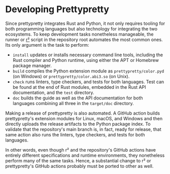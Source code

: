 # Developing Prettypretty

Since prettypretty integrates Rust and Python, it not only requires tooling for
both programming languages but also technology for integrating the two
ecosystems. To keep development tasks nonetheless manageable, the runner or
[r²](https://github.com/apparebit/prettypretty/blob/main/rr.sh) script in the
repository root automates the most common ones. Its only argument is the task to
perform:

  * `install` updates or installs necessary command line tools, including the
    Rust compiler and Python runtime, using either the APT or Homebrew package
    manager.
  * `build` compiles the Python extension module as `prettypretty/color.pyd` (on
    Windows) or `prettypretty/color.abi3.so` (on Unix).
  * `check` runs linters, type checkers, and tests for both languages. Test can
    be found at the end of Rust modules, embedded in the Rust API documentation,
    and the `test` directory.
  * `doc` builds the guide as well as the API documentation for both languages
    combining all three in the `target/doc` directory.

Making a release of prettypretty is also automated. A GitHub action builds
prettypretty's extension modules for Linux, macOS, and Windows and then directly
uploads the release artifacts to the Python package index. To validate that the
repository's main branch is, in fact, ready for release, that same action also
runs the linters, type checkers, and tests for both languages.

In other words, even though r² and the repository's GitHub actions have entirely
different specifications and runtime environments, they nonetheless perform many
of the same tasks. Hence, a substantial change to r² or prettypretty's GitHub
actions probably must be ported to other as well.
